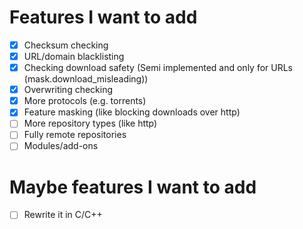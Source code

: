 # Features I want to add
- [x] Checksum checking
- [x] URL/domain blacklisting
- [x] Checking download safety (Semi implemented and only for URLs (mask.download_misleading))
- [x] Overwriting checking
- [x] More protocols (e.g. torrents)
- [x] Feature masking (like blocking downloads over http)
- [  ] More repository types (like http)
- [  ] Fully remote repositories
- [  ] Modules/add-ons

# Maybe features I want to add
- [  ] Rewrite it in C/C++

